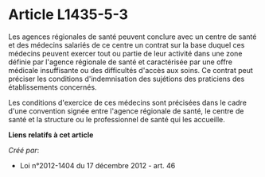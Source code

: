 # Article L1435-5-3

Les agences régionales de santé peuvent conclure avec un centre de santé et des médecins salariés de ce centre un contrat sur
la base duquel ces médecins peuvent exercer tout ou partie de leur activité dans une zone définie par l'agence régionale de
santé et caractérisée par une offre médicale insuffisante ou des difficultés d'accès aux soins. Ce contrat peut préciser les
conditions d'indemnisation des sujétions des praticiens des établissements concernés.

Les conditions d'exercice de ces médecins sont précisées dans le cadre d'une convention signée entre l'agence régionale de
santé, le centre de santé et la structure ou le professionnel de santé qui les accueille.

**Liens relatifs à cet article**

_Créé par_:

  - Loi n°2012-1404 du 17 décembre 2012 - art. 46

